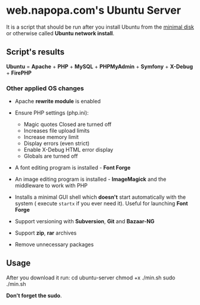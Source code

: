 # web.napopa.com's Ubuntu Server
It is a script that should be run after you install Ubuntu from the [minimal disk](https://help.ubuntu.com/community/Installation/MinimalCD "Ubuntu Minimal CD Image") or otherwise called **Ubuntu network install**.

## Script's results
**Ubuntu** = **Apache** + **PHP** + **MySQL** + **PHPMyAdmin** + **Symfony** + **X-Debug** + **FirePHP**

### Other applied OS changes
* Apache **rewrite module** is enabled
* Ensure PHP settings (php.ini):
  * Magic quotes Closed are turned off
  * Increases file upload limits
  * Increase memory limit
  * Display errors (even strict)
  * Enable X-Debug HTML error display
  * Globals are turned off

* A font editing program is installed - **Font Forge**
* An image editing program is installed - **ImageMagick** and the middleware to work with PHP
* Installs a minimal GUI shell which **doesn't** start automatically with the system ( execute `startx` if you ever need it). Useful for launching **Font Forge**
* Support versioning with **Subversion**, **Git** and **Bazaar-NG**
* Support **zip**, **rar** archives
* Remove unnecessary packages



## Usage

After you download it run:
	cd ubuntu-server
	chmod +x ./min.sh
	sudo ./min.sh

**Don't forget the sudo**.